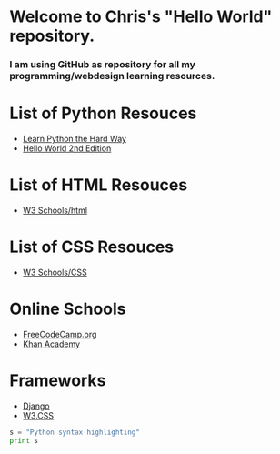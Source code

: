 # Welcome to Chris's "Hello World" repository. 
### I am using GitHub as repository for all my programming/webdesign learning resources.


# List of Python Resouces
- [Learn Python the Hard Way](https://learnpythonthehardway.org/)
- [Hello World 2nd Edition](https://www.manning.com/books/hello-world-second-edition//)

# List of HTML Resouces
- [W3 Schools/html](http://www.w3schools.com/html/default.asp)

# List of CSS Resouces
- [W3 Schools/CSS](http://www.w3schools.com/css/default.asp)

# Online Schools
- [FreeCodeCamp.org](https://www.freecodecamp.com/challenges/learn-how-free-code-camp-works)
- [Khan Academy](https://www.khanacademy.org/)

# Frameworks
- [Django](https://www.djangoproject.com/)
- [W3.CSS](http://www.w3schools.com/w3css/default.asp)

 
```python
s = "Python syntax highlighting"
print s
```
